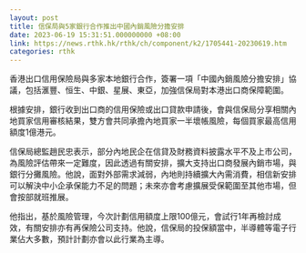 ```yaml
---
layout: post
title: 信保局與5家銀行合作推出中國內銷風險分擔安排
date: 2023-06-19 15:31:51.000000000 +08:00
link: https://news.rthk.hk/rthk/ch/component/k2/1705441-20230619.htm
categories: rthk
---
```


香港出口信用保險局與多家本地銀行合作，簽署一項「中國內銷風險分擔安排」協議，包括滙豐、恒生、中銀、星展、東亞，加強信保局對本港出口商保障範圍。

根據安排，銀行收到出口商的信用保險或出口貸款申請後，會與信保局分享相關內地買家信用審核結果，雙方會共同承擔內地買家一半壞帳風險，每個買家最高信用額度1億港元。

信保局總監趙民忠表示，部分內地民企在信貸及財務資料披露水平不及上市公司，為風險評估帶來一定難度，因此透過有關安排，擴大支持出口商發展內銷市場，與銀行分攤風險。他說，面對外部需求減弱，內地則持續擴大內需消費，相信新安排可以解決中小企承保能力不足的問題；未來亦會考慮擴展受保範圍至其他市場，但會按部就班推展。

他指出，基於風險管理，今次計劃信用額度上限100億元，會試行1年再檢討成效，有關安排亦有再保險公司支持。他說，信保局的投保額當中，半導體等電子行業佔大多數，預計計劃亦會以此行業為主導。
